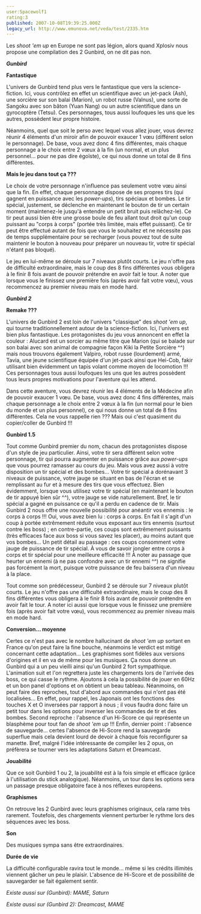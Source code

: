 ```yaml
---
user:Spacewolf1
rating:3
published: 2007-10-08T19:39:25.000Z
legacy_url: http://www.emunova.net/veda/test/2335.htm
---
```

Les _shoot 'em up_ en Europe ne sont pas légion, alors quand Xplosiv nous propose une compilation des 2 Gunbird, on ne dit pas non.  

  

**_Gunbird_**  

  

**Fantastique**  

L'univers de Gunbird tend plus vers le fantastique que vers la science-fiction. Ici, vous contrôlez en effet un scientifique avec un jet-pack (Ash), une sorcière sur son balai (Marion), un robot russe (Valnus), une sorte de Sangoku avec son bâton (Yuan Nang) ou un autre scientifique dans un gyrocoptère (Tetsu). Ces personnages, tous aussi loufoques les uns que les autres, possèdent leur propre histoire.  

Néanmoins, quel que soit le perso avec lequel vous allez jouer, vous devrez réunir 4 éléments d'un miroir afin de pouvoir exaucer 1 vœu (différent selon le personnage). De base, vous avez donc 4 fins différentes, mais chaque personnage a le choix entre 2 vœux à la fin (un normal, et un plus personnel... pour ne pas dire égoïste), ce qui nous donne un total de 8 fins différentes.  

  

**Mais le jeu dans tout ça ???**  

Le choix de votre personnage n'influence pas seulement votre vœu ainsi que la fin. En effet, chaque personnage dispose de ses propres tirs (qui gagnent en puissance avec les _power-ups_), tirs spéciaux et bombes. Le tir spécial, justement, se déclenche en maintenant le bouton de tir un certain moment (maintenez-le jusqu'à entendre un petit bruit puis relâchez-le). Ce tir peut aussi bien être une grosse boule de feu allant tout droit qu'un coup puissant au "corps à corps" (portée très limitée, mais effet puissant). Ce tir peut être effectué autant de fois que vous le souhaitez et ne nécessite pas de temps supplémentaire pour se recharger (vous pouvez tout de suite maintenir le bouton à nouveau pour préparer un nouveau tir, votre tir spécial n'étant pas bloqué).  

Le jeu en lui-même se déroule sur 7 niveaux plutôt courts. Le jeu n'offre pas de difficulté extraordinaire, mais le coup des 8 fins différentes vous obligera à le finir 8 fois avant de pouvoir prétendre en avoir fait le tour. A noter que lorsque vous le finissez une première fois (après avoir fait votre vœu), vous recommencez au premier niveau mais en mode hard.  

  

  

_**Gunbird 2**_  

  

**Remake ???**  

L'univers de Gunbird 2 est loin de l'univers "classique" des _shoot 'em up_, qui tourne traditionnellement autour de la science-fiction. Ici, l'univers est bien plus fantastique. Les protagonistes du jeu vous annoncent en effet la couleur : Alucard est un sorcier au même titre que Marion (qui se balade sur son balai avec son animal de compagnie façon Kiki la Petite Sorcière ^^) mais nous trouvons également Valpiro, robot russe (lourdement) armé, Tavia, une jeune scientifique équipée d'un jet-pack ainsi que Hei-Cob, fakir utilisant bien évidemment un tapis volant comme moyen de locomotion !!! Ces personnages tous aussi loufoques les uns que les autres possèdent tous leurs propres motivations pour l'aventure qui les attend.  

Dans cette aventure, vous devrez réunir les 4 éléments de la Médecine afin de pouvoir exaucer 1 vœu. De base, vous avez donc 4 fins différentes, mais chaque personnage a le choix entre 2 vœux à la fin (un normal pour le bien du monde et un plus personnel), ce qui nous donne un total de 8 fins différentes. Cela ne vous rappelle rien ??? Mais oui c'est quasiment du copier/coller de Gunbird !!!  

  

**Gunbird 1.5**  

Tout comme Gunbird premier du nom, chacun des protagonistes dispose d'un style de jeu particulier. Ainsi, votre tir sera différent selon votre personnage, tir qui pourra augmenter en puissance grâce aux _power-ups_ que vous pourrez ramasser au cours du jeu. Mais vous avez aussi à votre disposition un tir spécial et des bombes... Votre tir spécial a dorénavant 3 niveaux de puissance, votre jauge se situant en bas de l'écran et se remplissant au fur et à mesure des tirs que vous effectuez. Bien évidemment, lorsque vous utilisez votre tir spécial (en maintenant le bouton de tir appuyé bien sûr ^^), votre jauge se vide naturellement. Bref, le tir spécial a gagné en puissance ce qu'il a perdu en cadence de tir. Mais Gunbird 2 nous offre une nouvelle possibilité pour anéantir vos ennemis : le corps à corps !!! Oui, vous avez bien lu : corps à corps. En fait il s'agit d'un coup à portée extrêmement réduite vous exposant aux tirs ennemis (surtout contre les boss) ; en contre-partie, ces coups sont extrêmement puissants (très efficaces face aux boss si vous savez les placer), au moins autant que vos bombes... Un petit détail au passage : ces coups consomment votre jauge de puissance de tir spécial. À vous de savoir jongler entre corps à corps et tir spécial pour une meilleure efficacité !!! À noter au passage que heurter un ennemi (à ne pas confondre avec un tir ennemi ^^) ne signifie pas forcément la mort, puisque votre puissance de feu baissera d'un niveau à la place.  

Tout comme son prédécesseur, Gunbird 2 se déroule sur 7 niveaux plutôt courts. Le jeu n'offre pas une difficulté extraordinaire, mais le coup des 8 fins différentes vous obligera à le finir 8 fois avant de pouvoir prétendre en avoir fait le tour. A noter ici aussi que lorsque vous le finissez une première fois (après avoir fait votre vœu), vous recommencez au premier niveau mais en mode hard.  

  

**Conversion... moyenne**  

Certes ce n'est pas avec le nombre hallucinant de _shoot 'em up_ sortant en France qu'on peut faire la fine bouche, néanmoins le verdict est mitigé concernant cette adaptation... Les graphismes sont fidèles aux versions d'origines et il en va de même pour les musiques. Ça nous donne un Gunbird qui a un peu vieilli ainsi qu'un Gunbird 2 fort sympathique. L'animation suit et l'on regrettera juste les chargements lors de l'arrivée des boss, ce qui casse le rythme. Ajoutons à cela la possibilité de jouer en 60Hz et un bon panel d'options et on obtient un beau tableau. Néanmoins, on peut faire des reproches, tout d'abord aux commandes qui n'ont pas été localisées... En effet, pour rappel, les Japonais ont les fonctions des touches X et O inversées par rapport à nous ; il vous faudra donc faire un petit tour dans les options pour inverser les commandes de tir et des bombes. Second reproche : l'absence d'un Hi-Score ce qui représente un blasphème pour tout fan de _shoot 'em up_ !!! Enfin, dernier point : l'absence de sauvegarde... certes l'absence de Hi-Score rend la sauvegarde superflue mais cela devient lourd de devoir à chaque fois reconfigurer sa manette. Bref, malgré l'idée intéressante de compiler les 2 opus, on préfèrera se tourner vers les adaptations Saturn et Dreamcast.  

  

  

**Jouabilité**  

Que ce soit Gunbird 1 ou 2, la jouabilité est à la fois simple et efficace (grâce à l'utilisation du stick analogique). Néanmoins, un tour dans les options sera un passage presque obligatoire face à nos réflexes européens.  

**Graphismes**  

On retrouve les 2 Gunbird avec leurs graphismes originaux, cela rame très rarement. Toutefois, des chargements viennent perturber le rythme lors des séquences avec les boss.  

**Son**  

Des musiques sympa sans être extraordinaires.  

**Durée de vie**  

La difficulté configurable ravira tout le monde... même si les crédits illimités viennent gâcher un peu le plaisir. L'absence de Hi-Score et de possibilité de sauvegarder se fait également sentir.  

  

_Existe aussi sur (Gunbird):_ _MAME, Saturn_  

_Existe aussi sur (Gunbird 2):_ _Dreamcast, MAME_
